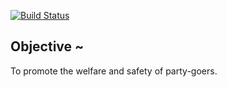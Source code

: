 [![Build Status](https://travis-ci.org/l0010o0001l/outSafe.svg?branch=staging)](https://travis-ci.org/l0010o0001l/outSafe)

## Objective ~
To promote the welfare and safety of party-goers.
